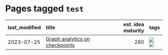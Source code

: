 # Pages tagged `test`

|last_modified|title|est. idea maturity|tags
|:---|:---|---:|:---|
|2023-07-25|[Graph analytics on checkpoints](../Graph_analytics_on_checkpoints.md)|280|[![](https://img.shields.io/badge/tag-from_issue-3f9741)](../tags/from_issue.md) [![](https://img.shields.io/badge/tag-test-c6963e)](../tags/test.md)|